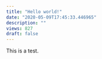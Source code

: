 ```yaml
---
title: "Hello world!"
date: "2020-05-09T17:45:33.446965"
description: ""
views: 827
draft: false
---
```

This is a test.
